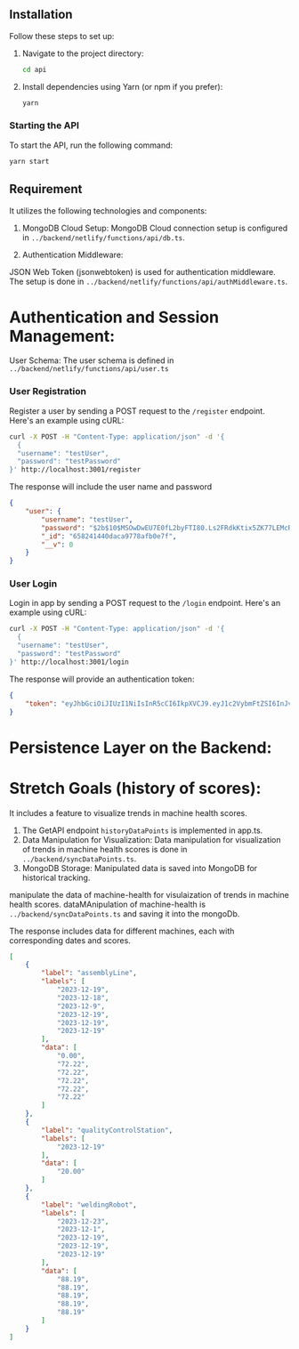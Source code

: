 ## Installation

Follow these steps to set up:

1. Navigate to the project directory:

   ```bash
   cd api
   ```
2. Install dependencies using Yarn (or npm if you prefer):

   ```bash
   yarn
   ```
### Starting the API
To start the API, run the following command:
```bash
yarn start
```
## Requirement
It utilizes the following technologies and components:
1. MongoDB Cloud Setup:
MongoDB Cloud connection setup is configured in `../backend/netlify/functions/api/db.ts`.

2. Authentication Middleware:

JSON Web Token (jsonwebtoken) is used for authentication middleware. The setup is done in `../backend/netlify/functions/api/authMiddleware.ts`.

# Authentication and Session Management:

User Schema: The user schema is defined in  `../backend/netlify/functions/api/user.ts`

### User Registration

Register a user by sending a POST request to the `/register` endpoint. Here's an example using cURL:

```bash
curl -X POST -H "Content-Type: application/json" -d '{
  {
  "username": "testUser",
  "password": "testPassword"
}' http://localhost:3001/register
```

The response will include the user name and password
```Json
{
    "user": {
        "username": "testUser",
        "password": "$2b$10$MSOwDwEU7E0fL2byFTI80.Ls2FRdkKtix5ZK77LEMcRNvrvuMyuL6",
        "_id": "658241440daca9778afb0e7f",
        "__v": 0
    }
}
```

### User Login
Login in app by sending a POST request to the `/login` endpoint. Here's an example using cURL:

```bash
curl -X POST -H "Content-Type: application/json" -d '{
  {
  "username": "testUser",
  "password": "testPassword"
}' http://localhost:3001/login
```
The response will provide an authentication token:

```Json
{
    "token": "eyJhbGciOiJIUzI1NiIsInR5cCI6IkpXVCJ9.eyJ1c2VybmFtZSI6InJvbGUyIiwiaWF0IjoxNzAzMDM1Mzc1fQ.DMn87z-On9FDKg1TMXkkFRgxOVmLhZFizWc8_T3y5h8"
}
```
# Persistence Layer on the Backend:


# Stretch Goals (history of scores):
It includes a feature to visualize trends in machine health scores.

1. The GetAPI endpoint `historyDataPoints` is implemented in app.ts.
2. Data Manipulation for Visualization:
  Data manipulation for visualization of trends in machine health scores is done in `../backend/syncDataPoints.ts`.
3. MongoDB Storage: Manipulated data is saved into MongoDB for historical tracking.



manipulate the data of machine-health for visulaization of trends in machine health scores.
dataMAnipulation of machine-health is `../backend/syncDataPoints.ts` and saving it into the mongoDb.

The response includes data for different machines, each with corresponding dates and scores.

``` Json
[
    {
        "label": "assemblyLine",
        "labels": [
            "2023-12-19",
            "2023-12-18",
            "2023-12-9",
            "2023-12-19",
            "2023-12-19",
            "2023-12-19"
        ],
        "data": [
            "0.00",
            "72.22",
            "72.22",
            "72.22",
            "72.22",
            "72.22"
        ]
    },
    {
        "label": "qualityControlStation",
        "labels": [
            "2023-12-19"
        ],
        "data": [
            "20.00"
        ]
    },
    {
        "label": "weldingRobot",
        "labels": [
            "2023-12-23",
            "2023-12-1",
            "2023-12-19",
            "2023-12-19",
            "2023-12-19"
        ],
        "data": [
            "88.19",
            "88.19",
            "88.19",
            "88.19",
            "88.19"
        ]
    }
]
```